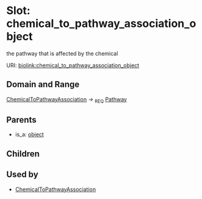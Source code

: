 
# Slot: chemical_to_pathway_association_object


the pathway that is affected by the chemical

URI: [biolink:chemical_to_pathway_association_object](https://w3id.org/biolink/vocab/chemical_to_pathway_association_object)


## Domain and Range

[ChemicalToPathwayAssociation](ChemicalToPathwayAssociation.md) &#8594;  <sub>REQ</sub> [Pathway](Pathway.md)

## Parents

 *  is_a: [object](object.md)

## Children


## Used by

 * [ChemicalToPathwayAssociation](ChemicalToPathwayAssociation.md)
